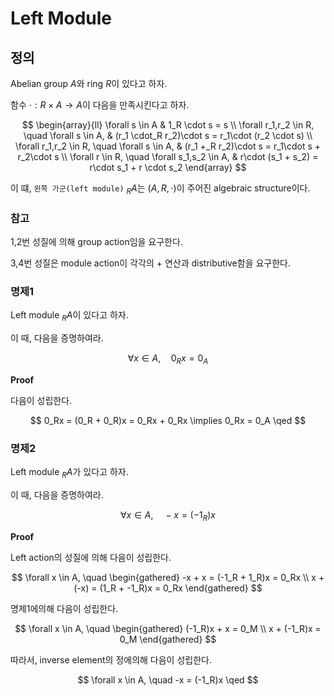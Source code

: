 # Left Module
## 정의
Abelian group $A$와 ring $R$이 있다고 하자.

함수 $\cdot : R \times A \rightarrow A$이 다음을 만족시킨다고 하자.

$$ \begin{array}{ll} 
\forall s \in A & 1_R \cdot s = s \\ 
\forall r_1,r_2 \in R, \quad \forall s \in A, & (r_1 \cdot_R r_2)\cdot s = r_1\cdot (r_2 \cdot s) \\ 
\forall r_1,r_2 \in R, \quad \forall s \in A, &  (r_1 +_R r_2)\cdot s = r_1\cdot s + r_2\cdot s \\ 
\forall r \in R, \quad \forall s_1,s_2 \in A, & r\cdot (s_1 + s_2) = r\cdot s_1 + r \cdot s_2  
\end{array} $$

이 떄, `왼쪽 가군(left module)` $_RA$는 $(A,R,\cdot)$이 주어진 algebraic structure이다.

### 참고
1,2번 성질에 의해 group action임을 요구한다.

3,4번 성질은 module action이 각각의 + 연산과 distributive함을 요구한다.

### 명제1
Left module $_RA$이 있다고 하자.

이 때, 다음을 증명하여라.

$$ \forall x \in A, \quad  0_Rx =0_A $$

**Proof**

다음이 성립한다.

$$ 0_Rx = (0_R + 0_R)x = 0_Rx + 0_Rx \implies 0_Rx = 0_A \qed $$

### 명제2
Left module $_RA$가 있다고 하자.

이 때, 다음을 증명하여라.

$$ \forall x \in A, \quad -x = (-1_R)x $$

**Proof**

Left action의 성질에 의해 다음이 성립한다. 

$$ \forall x \in A, \quad \begin{gathered} -x + x = (-1_R + 1_R)x = 0_Rx \\ x + (-x) = (1_R + -1_R)x = 0_Rx  \end{gathered}  $$

명제1에의해 다음이 성립한다.

$$ \forall x \in A, \quad \begin{gathered} (-1_R)x + x = 0_M \\ x + (-1_R)x = 0_M  \end{gathered}  $$

따라서, inverse element의 정에의해 다음이 성립한다.

$$ \forall x \in A, \quad -x = (-1_R)x \qed $$